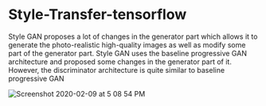 # Style-Transfer-tensorflow
Style GAN proposes a lot of changes in the generator part which allows it to generate the photo-realistic high-quality images as well as modify some part of the generator part.
Style GAN uses the baseline progressive GAN architecture and proposed some changes in the generator part of it. However, the discriminator architecture is quite similar to baseline progressive GAN



![Screenshot 2020-02-09 at 5 08 54 PM](https://github.com/Vimal9900/Style-Transfer-tensorflow/blob/main/Images/GoldenGate.jpg)
